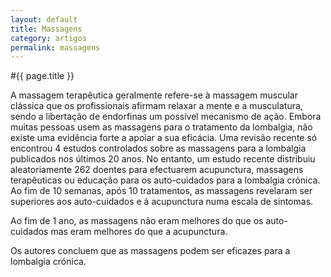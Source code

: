 ```yaml
---
layout: default
title: Massagens
category: artigos
permalink: massagens
---
```


#{{ page.title }}

A massagem terapêutica geralmente refere-se à massagem muscular clássica que os profissionais afirmam relaxar a mente e a musculatura, sendo a libertação de endorfinas um possível mecanismo de ação. Embora muitas pessoas usem as massagens para o tratamento da lombalgia, não existe uma evidência forte a apoiar a sua eficácia. Uma revisão recente só encontrou 4 estudos controlados sobre as massagens para a lombalgia publicados nos últimos 20 anos. No entanto, um estudo recente distribuiu aleatoriamente 262 doentes para efectuarem acupunctura, massagens terapêuticas ou educação para os auto-cuidados para a lombalgia crónica. Ao fim de 10 semanas, após 10 tratamentos, as massagens revelaram ser superiores aos auto-cuidados e à acupunctura numa escala de sintomas.

Ao fim de 1 ano, as massagens não eram melhores do que os auto-cuidados mas eram melhores do que a acupunctura.

Os autores concluem que as massagens podem ser eficazes para a lombalgia crónica.
